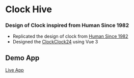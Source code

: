 # Clock Hive

### Design of Clock inspired from Human Since 1982

- Replicated the design of clock from [Human Since 1982](https://www.humanssince1982.com/)
- Designed the [ClockClock24](https://www.humanssince1982.com/en-int/products/clockclock-24-black-sterling) using Vue 3

## Demo App
[Live App](https://arunkumarun.github.io/clock-hive/)
